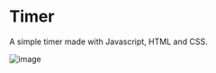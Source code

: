 # Timer
A simple timer made with Javascript, HTML and CSS. 

![image](https://user-images.githubusercontent.com/79026025/120257162-0d44d680-c266-11eb-9e3c-94df70be65f0.png)
